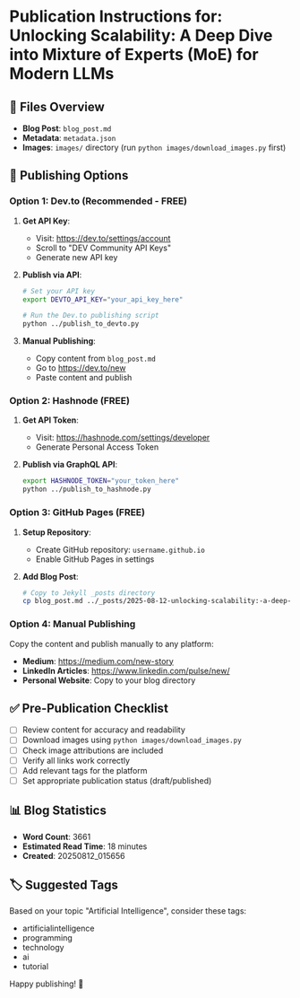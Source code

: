 # Publication Instructions for: Unlocking Scalability: A Deep Dive into Mixture of Experts (MoE) for Modern LLMs

## 📁 Files Overview
- **Blog Post**: `blog_post.md`
- **Metadata**: `metadata.json`
- **Images**: `images/` directory (run `python images/download_images.py` first)

## 🚀 Publishing Options

### Option 1: Dev.to (Recommended - FREE)

1. **Get API Key**:
   - Visit: https://dev.to/settings/account
   - Scroll to "DEV Community API Keys"
   - Generate new API key

2. **Publish via API**:
   ```bash
   # Set your API key
   export DEVTO_API_KEY="your_api_key_here"
   
   # Run the Dev.to publishing script
   python ../publish_to_devto.py
   ```

3. **Manual Publishing**:
   - Copy content from `blog_post.md`
   - Go to https://dev.to/new
   - Paste content and publish

### Option 2: Hashnode (FREE)

1. **Get API Token**:
   - Visit: https://hashnode.com/settings/developer
   - Generate Personal Access Token

2. **Publish via GraphQL API**:
   ```bash
   export HASHNODE_TOKEN="your_token_here"
   python ../publish_to_hashnode.py
   ```

### Option 3: GitHub Pages (FREE)

1. **Setup Repository**:
   - Create GitHub repository: `username.github.io`
   - Enable GitHub Pages in settings

2. **Add Blog Post**:
   ```bash
   # Copy to Jekyll _posts directory
   cp blog_post.md ../_posts/2025-08-12-unlocking-scalability:-a-deep-dive-into-mixture-of-experts-(moe)-for-modern-llms.md
   ```

### Option 4: Manual Publishing

Copy the content and publish manually to any platform:
- **Medium**: https://medium.com/new-story
- **LinkedIn Articles**: https://www.linkedin.com/pulse/new/
- **Personal Website**: Copy to your blog directory

## ✅ Pre-Publication Checklist

- [ ] Review content for accuracy and readability
- [ ] Download images using `python images/download_images.py`
- [ ] Check image attributions are included
- [ ] Verify all links work correctly
- [ ] Add relevant tags for the platform
- [ ] Set appropriate publication status (draft/published)

## 📊 Blog Statistics

- **Word Count**: 3661
- **Estimated Read Time**: 18 minutes
- **Created**: 20250812_015656

## 🏷️ Suggested Tags

Based on your topic "Artificial Intelligence", consider these tags:
- artificialintelligence
- programming
- technology
- ai
- tutorial

Happy publishing! 🎉

